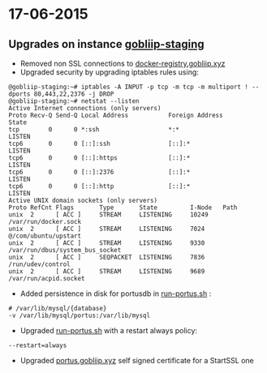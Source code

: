 17-06-2015
=========

## Upgrades on instance [gobliip-staging]

- Removed non SSL connections to [docker-registry.gobliip.xyz]
- Upgraded security by upgrading iptables rules using:
```
@gobliip-staging:~# iptables -A INPUT -p tcp -m tcp -m multiport ! --dports 80,443,22,2376 -j DROP
@gobliip-staging:~# netstat --listen
Active Internet connections (only servers)
Proto Recv-Q Send-Q Local Address           Foreign Address         State
tcp        0      0 *:ssh                   *:*                     LISTEN
tcp6       0      0 [::]:ssh                [::]:*                  LISTEN
tcp6       0      0 [::]:https              [::]:*                  LISTEN
tcp6       0      0 [::]:2376               [::]:*                  LISTEN
tcp6       0      0 [::]:http               [::]:*                  LISTEN
Active UNIX domain sockets (only servers)
Proto RefCnt Flags       Type       State         I-Node   Path
unix  2      [ ACC ]     STREAM     LISTENING     10249    /var/run/docker.sock
unix  2      [ ACC ]     STREAM     LISTENING     7024     @/com/ubuntu/upstart
unix  2      [ ACC ]     STREAM     LISTENING     9330     /var/run/dbus/system_bus_socket
unix  2      [ ACC ]     SEQPACKET  LISTENING     7836     /run/udev/control
unix  2      [ ACC ]     STREAM     LISTENING     9689     /var/run/acpid.socket
```
- Added persistence in disk for portusdb in [run-portus.sh] :
```
# /var/lib/mysql/{database}
-v /var/lib/mysql/portus:/var/lib/mysql
```
- Upgraded [run-portus.sh] with a restart always policy:
```
--restart=always
```
- Upgraded [portus.gobliip.xyz] self signed certificate for a StartSSL one


[gobliip-staging]: https://cloud.digitalocean.com/droplets/6164913
[run-registry.sh]: https://gist.github.com/lsamayoa/f1f0aa760d634aeef7a8
[run-nginx.sh]: https://gist.github.com/lsamayoa/394bf862ee94e7b21fb6
[run-portus.sh]: https://gist.github.com/lsamayoa/1d122b88601c1b903e88
[portus.gobliip.xyz]: https://portus.gobliip.xyz
[docker-registry.gobliip.xyz]: https://docker-registry.gobliip.xyz
